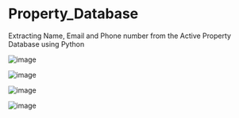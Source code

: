 # Property_Database
Extracting Name, Email and Phone number from the Active Property Database using Python 
  
  
![image](https://user-images.githubusercontent.com/125079632/218870930-4eb4eb75-bdea-40ad-94b5-2eb85880bd13.png)


![image](https://user-images.githubusercontent.com/125079632/218871070-3771406c-678f-42c7-b792-71d9d13e8ffc.png)


![image](https://user-images.githubusercontent.com/125079632/218871131-2e0b58eb-254f-43b1-94a0-01bd32f4e058.png)


![image](https://user-images.githubusercontent.com/125079632/218871178-bcf8630b-62bb-4432-8ffa-de0ab990c08c.png)

